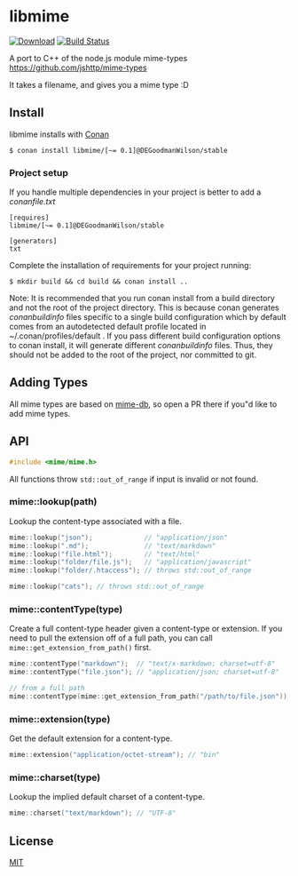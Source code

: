 # libmime

[![Download][conan-image]][conan-url]
[![Build Status][travis-image]][travis-url]

A port to C++ of the node.js module mime-types https://github.com/jshttp/mime-types

It takes a filename, and gives you a mime type :D

## Install
	
libmime installs with [Conan](http://docs.conan.io/en/latest/)

    $ conan install libmime/[~= 0.1]@DEGoodmanWilson/stable

### Project setup

If you handle multiple dependencies in your project is better to add a *conanfile.txt*

    [requires]
    libmime/[~= 0.1]@DEGoodmanWilson/stable

    [generators]
    txt

Complete the installation of requirements for your project running:

    $ mkdir build && cd build && conan install ..

Note: It is recommended that you run conan install from a build directory and not the root of the project directory.  This is because conan generates *conanbuildinfo* files specific to a single build configuration which by default comes from an autodetected default profile located in ~/.conan/profiles/default .  If you pass different build configuration options to conan install, it will generate different *conanbuildinfo* files.  Thus, they should not be added to the root of the project, nor committed to git.


## Adding Types

All mime types are based on [mime-db](https://www.npmjs.com/package/mime-db),
so open a PR there if you"d like to add mime types.

## API

```cpp
#include <mime/mime.h>
```

All functions throw `std::out_of_range` if input is invalid or not found.

### mime::lookup(path)

Lookup the content-type associated with a file.

```cpp
mime::lookup("json");             // "application/json"
mime::lookup(".md");              // "text/markdown"
mime::lookup("file.html");        // "text/html"
mime::lookup("folder/file.js");   // "application/javascript"
mime::lookup("folder/.htaccess"); // throws std::out_of_range

mime::lookup("cats"); // throws std::out_of_range
```

### mime::contentType(type)

Create a full content-type header given a content-type or extension. If you need to pull the extension off of a full path, you can call `mime::get_extension_from_path()` first.

```cpp
mime::contentType("markdown");  // "text/x-markdown; charset=utf-8"
mime::contentType("file.json"); // "application/json; charset=utf-8"

// from a full path
mime::contentType(mime::get_extension_from_path("/path/to/file.json")); // "application/json; charset=utf-8"
```

### mime::extension(type)

Get the default extension for a content-type.

```cpp
mime::extension("application/octet-stream"); // "bin"
```

### mime::charset(type)

Lookup the implied default charset of a content-type.

```cpp
mime::charset("text/markdown"); // "UTF-8"
```

## License

[MIT](LICENSE)

[conan-image]: https://api.bintray.com/packages/degoodmanwilson/opensource/libmime%3ADEGoodmanWilson/images/download.svg
[conan-url]: https://bintray.com/degoodmanwilson/opensource/libmime%3ADEGoodmanWilson/_latestVersion
[travis-image]: https://img.shields.io/travis/DEGoodmanWilson/libmime/master.svg
[travis-url]: https://travis-ci.org/DEGoodmanWilson/libmime